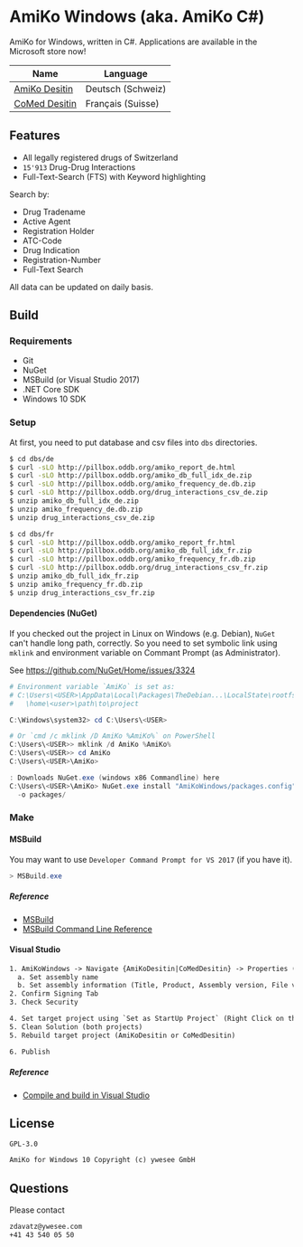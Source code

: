 # AmiKo Windows (aka. AmiKo C#)

AmiKo for Windows, written in C#.
Applications are available in the Microsoft store now!

| Name | Language |
|------|----------|
| [AmiKo Desitin] | Deutsch (Schweiz) |
| [CoMed Desitin] | Français (Suisse) |

[AmiKo Desitin]: https://www.microsoft.com/de-de/store/p/amiko-desitin/9wzdncrdffxc
[CoMed Desitin]: https://www.microsoft.com/de-de/store/p/comed-desitin/9nlldb9vxmgx


## Features

* All legally registered drugs of Switzerland
* `15'913` Drug-Drug Interactions
* Full-Text-Search (FTS) with Keyword highlighting

Search by:

* Drug Tradename
* Active Agent
* Registration Holder
* ATC-Code
* Drug Indication
* Registration-Number
* Full-Text Search

All data can be updated on daily basis.


## Build

### Requirements

* Git
* NuGet
* MSBuild (or Visual Studio 2017)
* .NET Core SDK
* Windows 10 SDK

### Setup

At first, you need to put database and csv files into `dbs` directories.

```bash
$ cd dbs/de
$ curl -sLO http://pillbox.oddb.org/amiko_report_de.html
$ curl -sLO http://pillbox.oddb.org/amiko_db_full_idx_de.zip
$ curl -sLO http://pillbox.oddb.org/amiko_frequency_de.db.zip
$ curl -sLO http://pillbox.oddb.org/drug_interactions_csv_de.zip
$ unzip amiko_db_full_idx_de.zip
$ unzip amiko_frequency_de.db.zip
$ unzip drug_interactions_csv_de.zip

$ cd dbs/fr
$ curl -sLO http://pillbox.oddb.org/amiko_report_fr.html
$ curl -sLO http://pillbox.oddb.org/amiko_db_full_idx_fr.zip
$ curl -sLO http://pillbox.oddb.org/amiko_frequency_fr.db.zip
$ curl -sLO http://pillbox.oddb.org/drug_interactions_csv_fr.zip
$ unzip amiko_db_full_idx_fr.zip
$ unzip amiko_frequency_fr.db.zip
$ unzip drug_interactions_csv_fr.zip
```

#### Dependencies (NuGet)

If you checked out the project in Linux on Windows (e.g. Debian),
`NuGet` can't handle long path, correctly. So you need to set symbolic link
using `mklink` and environment variable on Commant Prompt (as Administrator).

See https://github.com/NuGet/Home/issues/3324

```powershell
# Environment variable `AmiKo` is set as:
# C:\Users\<USER>\AppData\Local\Packages\TheDebian...\LocalState\rootfs
#   \home\<user>\path\to\project

C:\Windows\system32> cd C:\Users\<USER>

# Or `cmd /c mklink /D AmiKo %AmiKo%` on PowerShell
C:\Users\<USER>> mklink /d AmiKo %AmiKo%
C:\Users\<USER>> cd AmiKo
C:\Users\<USER>\AmiKo>

: Downloads NuGet.exe (windows x86 Commandline) here
C:\Users\<USER>\AmiKo> NuGet.exe install "AmiKoWindows/packages.config" \
  -o packages/
```

### Make

#### MSBuild

You may want to use `Developer Command Prompt for VS 2017` (if you have it).

```powershell
> MSBuild.exe
```

##### Reference

* [MSBuild](https://docs.microsoft.com/en-us/visualstudio/msbuild/msbuild)
* [MSBuild Command Line Reference](https://docs.microsoft.com/en-us/visualstudio/msbuild/msbuild-command-line-reference)


#### Visual Studio

```txt
1. AmiKoWindows -> Navigate {AmiKoDesitin|CoMedDesitin} -> Properties (Right Click)
  a. Set assembly name
  b. Set assembly information (Title, Product, Assembly version, File version)
2. Confirm Signing Tab
3. Check Security

4. Set target project using `Set as StartUp Project` (Right Click on the Solution Name)
5. Clean Solution (both projects)
5. Rebuild target project (AmiKoDesitin or CoMedDesitin)

6. Publish
```

##### Reference

* [Compile and build in Visual Studio](https://docs.microsoft.com/en-us/visualstudio/ide/compiling-and-building-in-visual-studio)


## License

`GPL-3.0`

```txt
AmiKo for Windows 10 Copyright (c) ywesee GmbH
```


## Questions

Please contact

```txt
zdavatz@ywesee.com
+41 43 540 05 50
```
